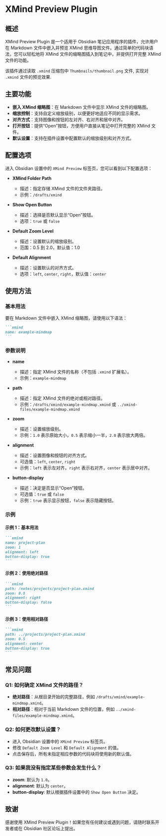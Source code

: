 # XMind Preview Plugin

## 概述
XMind Preview Plugin 是一个适用于 Obsidian 笔记应用程序的插件，允许用户在 Markdown 文件中嵌入并预览 XMind 思维导图文件。通过简单的代码块语法，您可以轻松地将 XMind 文件的缩略图插入到笔记中，并提供打开完整 XMind 文件的功能。

该插件通过读取 `.xmind` 压缩包中 `Thumbnails/thumbnail.png` 文件, 实现对 `.xmind` 文件的预览效果.

## 主要功能
- **嵌入 XMind 缩略图**：在 Markdown 文件中显示 XMind 文件的缩略图。
- **缩放控制**：支持自定义缩放级别，以便更好地适应不同的显示需求。
- **对齐方式**：支持图像和按钮的左对齐、右对齐和居中对齐。
- **打开按钮**：提供“Open”按钮，方便用户直接从笔记中打开完整的 XMind 文件。
- **默认设置**：支持在插件设置中配置默认的缩放级别和对齐方式。

## 配置选项
进入 Obsidian 设置中的 `XMind Preview` 标签页，您可以看到以下配置选项：

- **XMind Folder Path**
  - 描述：指定存储 XMind 文件的文件夹路径。
  - 示例：`/drafts/xmind`

- **Show Open Button**
  - 描述：选择是否默认显示“Open”按钮。
  - 选项：`true` 或 `false`

- **Default Zoom Level**
  - 描述：设置默认的缩放级别。
  - 范围：0.5 到 2.0，默认值：1.0

- **Default Alignment**
  - 描述：设置默认的对齐方式。
  - 选项：`left`, `center`, `right`，默认值：`center`

## 使用方法
### 基本用法
要在 Markdown 文件中嵌入 XMind 缩略图，请使用以下语法：

````markdown
```xmind
name: example-mindmap
```
````

### 参数说明
- **name**
  - 描述：指定 XMind 文件的名称（不包括 `.xmind` 扩展名）。
  - 示例：`example-mindmap`

- **path**
  - 描述：指定 XMind 文件的绝对或相对路径。
  - 示例：`/drafts/xmind/example-mindmap.xmind` 或 `../xmind-files/example-mindmap.xmind`

- **zoom**
  - 描述：设置缩放级别。
  - 示例：`1.0` 表示原始大小，`0.5` 表示缩小一半，`2.0` 表示放大两倍。

- **alignment**
  - 描述：设置图像和按钮的对齐方式。
  - 可选值：`left`, `center`, `right`
  - 示例：`left` 表示左对齐，`right` 表示右对齐，`center` 表示居中对齐。

- **button-display**
  - 描述：决定是否显示“Open”按钮。
  - 可选值：`true` 或 `false`
  - 示例：`true` 表示显示按钮，`false` 表示隐藏按钮。

### 示例
#### 示例 1：基本用法
````markdown
```xmind
name: project-plan
zoom: 1
alignment: left
button-display: true
```
````

#### 示例 2：使用绝对路径
````markdown
```xmind
path: /notes/projects/project-plan.xmind
zoom: 0.8
alignment: right
button-display: false
```
````

#### 示例 3：使用相对路径
````markdown
```xmind
path: ../projects/project-plan.xmind
zoom: 0.5
alignment: center
button-display: true
```
````

## 常见问题
### Q1: 如何确定 XMind 文件的路径？
- **绝对路径**：从根目录开始的完整路径，例如 `/drafts/xmind/example-mindmap.xmind`。
- **相对路径**：相对于当前 Markdown 文件的位置，例如 `../xmind-files/example-mindmap.xmind`。

### Q2: 如何更改默认设置？
- 进入 Obsidian 设置中的 `XMind Preview` 标签页。
- 修改 `Default Zoom Level` 和 `Default Alignment` 的值。
- 点击保存后，所有未指定相应参数的代码块将使用新的默认值。

### Q3: 如果我没有指定某些参数会发生什么？
- **zoom**: 默认为 `1.0`。
- **alignment**: 默认为 `center`。
- **button-display**: 默认根据插件设置中的 `Show Open Button` 决定。

## 致谢
感谢使用 XMind Preview Plugin！如果您有任何建议或遇到问题，请随时联系开发者或在 Obsidian 社区论坛上提出。
